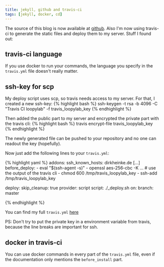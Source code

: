 ```yaml
---
title: jekyll, github and travis-ci
tags: [jekyll, docker, cd]
---
```


The source of this blog is now available at [github](https://github.com/DirkHeinke/loopylab). Also I'm now using travis-ci to generate the static files and deploy them to my server. Stuff I found out:

## travis-ci language

If you use docker to run your commands, the language you specify in the `travis.yml` file doesn't really matter.


## ssh-key for scp

My deploy script uses scp, so travis needs access to my server. For that, I created a new ssh-key:
{% highlight bash %}
ssh-keygen -t rsa -b 4096 -C "Travis CI loopylab" -f travis_loopylab_key
{% endhighlight %}

Then added the public part to my server and encrypted the private part with the travis cli:
{% highlight bash %}
travis encrypt-file travis_loopylab_key
{% endhighlight %}

The newly generated file can be pushed to your repository and no one can readout the key (hopefully).

Now just add the following lines to your `travis.yml`:

{% highlight yaml %}
addons:
    ssh_known_hosts: dirkheinke.de
[...]
before_deploy:
    - eval "$(ssh-agent -s)"
    - openssl aes-256-cbc -K ... # use the output of the travis cli
    - chmod 600 /tmp/travis_loopylab_key
    - ssh-add /tmp/travis_loopylab_key

deploy:
    skip_cleanup: true
    provider: script
    script: ./_deploy.sh
    on:
        branch: master

{% endhighlight %}

You can find my full `travis.yml` [here](https://github.com/DirkHeinke/loopylab/blob/master/.travis.yml)

PS: Don't try to put the private key in a environment variable from travis, because the line breaks are important for ssh.

## docker in travis-ci
You can use docker commands in every part of the `travis.yml` file, even if the documentation only mentions the `before_install` part.
